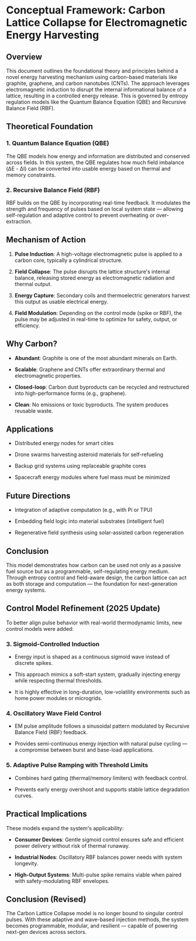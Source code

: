 # Conceptual Framework: Carbon Lattice Collapse for Electromagnetic Energy Harvesting

## Overview

This document outlines the foundational theory and principles behind a novel energy harvesting mechanism using carbon-based materials like graphite, graphene, and carbon nanotubes (CNTs). The approach leverages electromagnetic induction to disrupt the internal informational balance of a lattice, resulting in a controlled energy release. This is governed by entropy regulation models like the Quantum Balance Equation (QBE) and Recursive Balance Field (RBF).

## Theoretical Foundation

### 1. **Quantum Balance Equation (QBE)**

The QBE models how energy and information are distributed and conserved across fields. In this system, the QBE regulates how much field imbalance (ΔE - ΔI) can be converted into usable energy based on thermal and memory constraints.

### 2. **Recursive Balance Field (RBF)**

RBF builds on the QBE by incorporating real-time feedback. It modulates the strength and frequency of pulses based on local system state — allowing self-regulation and adaptive control to prevent overheating or over-extraction.

## Mechanism of Action

1. **Pulse Induction**: A high-voltage electromagnetic pulse is applied to a carbon core, typically a cylindrical structure.

2. **Field Collapse**: The pulse disrupts the lattice structure's internal balance, releasing stored energy as electromagnetic radiation and thermal output.

3. **Energy Capture**: Secondary coils and thermoelectric generators harvest this output as usable electrical energy.

4. **Field Modulation**: Depending on the control mode (spike or RBF), the pulse may be adjusted in real-time to optimize for safety, output, or efficiency.

## Why Carbon?

- **Abundant**: Graphite is one of the most abundant minerals on Earth.

- **Scalable**: Graphene and CNTs offer extraordinary thermal and electromagnetic properties.

- **Closed-loop**: Carbon dust byproducts can be recycled and restructured into high-performance forms (e.g., graphene).

- **Clean**: No emissions or toxic byproducts. The system produces reusable waste.

## Applications

- Distributed energy nodes for smart cities

- Drone swarms harvesting asteroid materials for self-refueling

- Backup grid systems using replaceable graphite cores

- Spacecraft energy modules where fuel mass must be minimized

## Future Directions

- Integration of adaptive computation (e.g., with Pi or TPU)

- Embedding field logic into material substrates (intelligent fuel)

- Regenerative field synthesis using solar-assisted carbon regeneration

## Conclusion

This model demonstrates how carbon can be used not only as a passive fuel source but as a programmable, self-regulating energy medium. Through entropy control and field-aware design, the carbon lattice can act as both storage and computation — the foundation for next-generation energy systems.


## Control Model Refinement (2025 Update)

To better align pulse behavior with real-world thermodynamic limits, new control models were added:

### 3. **Sigmoid-Controlled Induction**

- Energy input is shaped as a continuous sigmoid wave instead of discrete spikes.

- This approach mimics a soft-start system, gradually injecting energy while respecting thermal thresholds.

- It is highly effective in long-duration, low-volatility environments such as home power modules or microgrids.

### 4. **Oscillatory Wave Field Control**

- EM pulse amplitude follows a sinusoidal pattern modulated by Recursive Balance Field (RBF) feedback.

- Provides semi-continuous energy injection with natural pulse cycling — a compromise between burst and base-load applications.

### 5. **Adaptive Pulse Ramping with Threshold Limits**

- Combines hard gating (thermal/memory limiters) with feedback control.

- Prevents early energy overshoot and supports stable lattice degradation curves.

## Practical Implications

These models expand the system's applicability:

- **Consumer Devices**: Gentle sigmoid control ensures safe and efficient power delivery without risk of thermal runaway.

- **Industrial Nodes**: Oscillatory RBF balances power needs with system longevity.

- **High-Output Systems**: Multi-pulse spike remains viable when paired with safety-modulating RBF envelopes.

## Conclusion (Revised)

The Carbon Lattice Collapse model is no longer bound to singular control pulses. With these adaptive and wave-based injection methods, the system becomes programmable, modular, and resilient — capable of powering next-gen devices across sectors.
